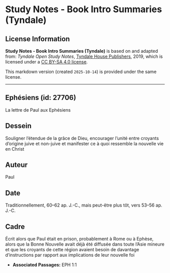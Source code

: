 # Study Notes - Book Intro Summaries (Tyndale)

## License Information

**Study Notes - Book Intro Summaries (Tyndale)** is based on and adapted from: _Tyndale Open Study Notes_, [Tyndale House Publishers](https://tyndaleopenresources.com/), 2019, which is licensed under a [CC BY-SA 4.0 license](https://creativecommons.org/licenses/by-sa/4.0/legalcode.en).

This markdown version (created `2025-10-14`) is provided under the same license.



--------------------------------

## Ephésiens (id: 27706)

La lettre de Paul aux Ephésiens

Dessein
-------

Souligner l’étendue de la grâce de Dieu, encourager l’unité entre croyants d’origine juive et non\-juive et manifester ce à quoi ressemble la nouvelle vie en Christ

Auteur
------

Paul

Date
----

Traditionnellement, 60–62 ap. J.\-C., mais peut\-être plus tôt, vers 53–56 ap. J.\-C.

Cadre
-----

Écrit alors que Paul était en prison, probablement à Rome ou à Ephèse, alors que la Bonne Nouvelle avait déjà été diffusée dans toute l’Asie mineure et que les croyants de cette région avaient besoin de davantage d’instructions par rapport aux implications de leur nouvelle foi

* **Associated Passages:** EPH 1:1

